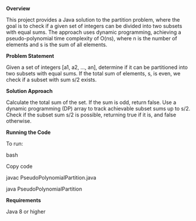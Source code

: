 **Overview**

This project provides a Java solution to the partition problem, where the goal is to check if a given set of integers can be divided into two subsets with equal sums. The approach uses dynamic programming, achieving a pseudo-polynomial time complexity of O(ns), where 
n is the number of elements and 
s is the sum of all elements.

**Problem Statement**

Given a set of integers [a1, a2, ..., an], determine if it can be partitioned into two subsets with equal sums. If the total sum of elements, 
s, is even, we check if a subset with sum 
s/2 exists.

**Solution Approach**

Calculate the total sum of the set. If the sum is odd, return false.
Use a dynamic programming (DP) array to track achievable subset sums up to s/2.
Check if the subset sum s/2 is possible, returning true if it is, and false otherwise.

**Running the Code**

To run:

bash

Copy code

javac PseudoPolynomialPartition.java

java PseudoPolynomialPartition

**Requirements**

Java 8 or higher
